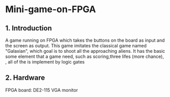 # Mini-game-on-FPGA
## 1. Introduction
A game running on FPGA which takes the buttons on the board as input and the screen as output. This game imitates the classical game named "Galaxian", which goal is to shoot all the approaching aliens. It has the basic some element that a game need, such as scoring,three lifes (more chance), , all of the is implement by logic gates

## 2. Hardware
FPGA board: DE2-115
VGA monitor

